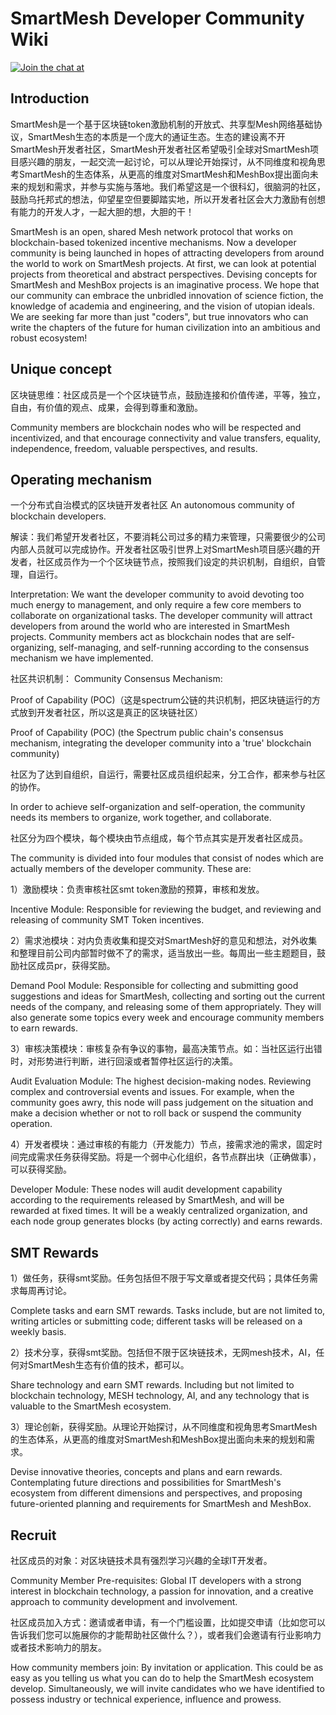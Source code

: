 # SmartMesh Developer Community Wiki

[![Join the chat at](https://img.shields.io/badge/gitter-join%20chat%20%E2%86%92-brightgreen.svg)](https://gitter.im/SmartMesh-Developer-Community/Lobby)


## Introduction
SmartMesh是一个基于区块链token激励机制的开放式、共享型Mesh网络基础协议，SmartMesh生态的本质是一个庞大的通证生态。生态的建设离不开SmartMesh开发者社区，SmartMesh开发者社区希望吸引全球对SmartMesh项目感兴趣的朋友，一起交流一起讨论，可以从理论开始探讨，从不同维度和视角思考SmartMesh的生态体系，从更高的维度对SmartMesh和MeshBox提出面向未来的规划和需求，并参与实施与落地。我们希望这是一个很科幻，很脑洞的社区，鼓励乌托邦式的想法，仰望星空但要脚踏实地，所以开发者社区会大力激励有创想有能力的开发人才，一起大胆的想，大胆的干！


SmartMesh is an open, shared Mesh network protocol that works on blockchain-based tokenized incentive mechanisms. Now a developer community is being launched in hopes of attracting developers from around the world to work on SmartMesh projects. At first, we can look at potential projects from theoretical and abstract perspectives. 
Devising concepts for SmartMesh and MeshBox projects is an imaginative process. We hope that our community can embrace the unbridled innovation of science fiction, the knowledge of academia and engineering, and the vision of utopian ideals.  We are seeking far more than just "coders", but true innovators who can write the chapters of the future for human civilization into an ambitious and robust ecosystem! 


## Unique concept
区块链思维：社区成员是一个个区块链节点，鼓励连接和价值传递，平等，独立，自由，有价值的观点、成果，会得到尊重和激励。

Community members are blockchain nodes who will be respected and incentivized, and that encourage connectivity and value transfers, equality, independence, freedom, valuable perspectives, and results.

## Operating mechanism
一个分布式自治模式的区块链开发者社区
An autonomous community of blockchain developers.

解读：我们希望开发者社区，不要消耗公司过多的精力来管理，只需要很少的公司内部人员就可以完成协作。开发者社区吸引世界上对SmartMesh项目感兴趣的开发者，社区成员作为一个个区块链节点，按照我们设定的共识机制，自组织，自管理，自运行。

Interpretation: We want the developer community to avoid devoting too much energy to management, and only require a few core members to collaborate on organizational tasks. The developer community will attract developers from around the world who are interested in SmartMesh projects. Community members act as blockchain nodes that are self-organizing, self-managing, and self-running according to the consensus mechanism we have implemented.

社区共识机制：
Community Consensus Mechanism:

Proof of Capability (POC)（这是spectrum公链的共识机制，把区块链运行的方式放到开发者社区，所以这是真正的区块链社区）

Proof of Capability (POC) (the Spectrum public chain's consensus mechanism, integrating the developer community into a 'true' blockchain community)

社区为了达到自组织，自运行，需要社区成员组织起来，分工合作，都来参与社区的协作。

In order to achieve self-organization and self-operation, the community needs its members to organize, work together, and collaborate.

社区分为四个模块，每个模块由节点组成，每个节点其实是开发者社区成员。

The community is divided into four modules that consist of nodes which are actually members of the developer community. These are:

1）激励模块：负责审核社区smt token激励的预算，审核和发放。

 Incentive Module: Responsible for reviewing the budget, and reviewing and releasing of community SMT Token incentives.

2）需求池模块：对内负责收集和提交对SmartMesh好的意见和想法，对外收集和整理目前公司内部暂时做不了的需求，适当放出一些。每周出一些主题题目，鼓励社区成员pr，获得奖励。

Demand Pool Module: Responsible for collecting and submitting good suggestions and ideas for SmartMesh, collecting and sorting out the current needs of the company, and releasing some of them appropriately. They will also generate some topics every week and encourage community members to earn rewards.

3）审核决策模块：审核复杂有争议的事物，最高决策节点。如：当社区运行出错时，对形势进行判断，进行回滚或者暂停社区运行的决策。

Audit Evaluation Module: The highest decision-making nodes. Reviewing complex and controversial events and issues. For example, when the community goes awry, this node will pass judgement on the situation and make a decision whether or not to roll back or suspend the community operation.

4）开发者模块：通过审核的有能力（开发能力）节点，接需求池的需求，固定时间完成需求任务获得奖励。将是一个弱中心化组织，各节点群出块（正确做事），可以获得奖励。

Developer Module: These nodes will audit development capability according to the requirements released by SmartMesh, and will be rewarded at fixed times. It will be a weakly centralized organization, and each node group generates blocks (by acting correctly) and earns rewards.

## SMT Rewards
1）做任务，获得smt奖励。任务包括但不限于写文章或者提交代码；具体任务需求每周再讨论。

 Complete tasks and earn SMT rewards. Tasks include, but are not limited to, writing articles or submitting code; different tasks will be released on a weekly basis.

2）技术分享，获得smt奖励。包括但不限于区块链技术，无网mesh技术，AI，任何对SmartMesh生态有价值的技术，都可以。

Share technology and earn SMT rewards. Including but not limited to blockchain technology, MESH technology, AI, and any technology that is valuable to the SmartMesh ecosystem.

3）理论创新，获得奖励。从理论开始探讨，从不同维度和视角思考SmartMesh的生态体系，从更高的维度对SmartMesh和MeshBox提出面向未来的规划和需求。

Devise innovative theories, concepts and plans and earn rewards. Contemplating future directions and possibilities for SmartMesh's ecosystem from different dimensions and perspectives, and proposing future-oriented planning and requirements for SmartMesh and MeshBox.


## Recruit
社区成员的对象：对区块链技术具有强烈学习兴趣的全球IT开发者。

Community Member Pre-requisites: Global IT developers with a strong interest in blockchain technology, a passion for innovation, and a creative approach to community development and involvement.

社区成员加入方式：邀请或者申请，有一个门槛设置，比如提交申请（比如您可以告诉我们您可以施展你的才能帮助社区做什么？），或者我们会邀请有行业影响力或者技术影响力的朋友。

How community members join: By invitation or application. This could be as easy as you telling us what you can do to help the SmartMesh ecosystem develop. Simultaneously, we will invite candidates who we have identified to possess industry or technical experience, influence and prowess. 





